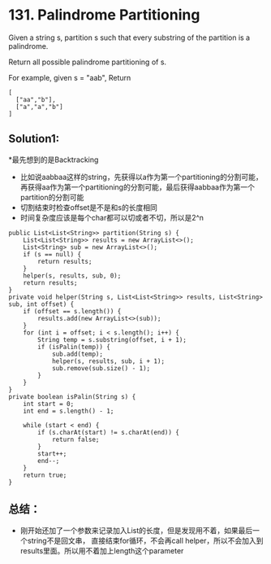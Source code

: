 # 131. Palindrome Partitioning
Given a string s, partition s such that every substring of the partition is a palindrome.

Return all possible palindrome partitioning of s.

For example, given s = "aab",
Return
```
[
  ["aa","b"],
  ["a","a","b"]
]
```
## Solution1:
*最先想到的是Backtracking
* 比如说aabbaa这样的string，先获得以a作为第一个partitioning的分割可能，再获得aa作为第一个partitioning的分割可能，最后获得aabbaa作为第一个partition的分割可能
* 切割结束时检查offset是不是和s的长度相同
* 时间复杂度应该是每个char都可以切或者不切，所以是2^n
```
public List<List<String>> partition(String s) {
    List<List<String>> results = new ArrayList<>();
    List<String> sub = new ArrayList<>();
    if (s == null) {
        return results;
    }
    helper(s, results, sub, 0);
    return results;
}
private void helper(String s, List<List<String>> results, List<String> sub, int offset) {
    if (offset == s.length()) {
        results.add(new ArrayList<>(sub));
    }
    for (int i = offset; i < s.length(); i++) {
        String temp = s.substring(offset, i + 1);
        if (isPalin(temp)) {
            sub.add(temp);
            helper(s, results, sub, i + 1);
            sub.remove(sub.size() - 1);
        }
    }
}
private boolean isPalin(String s) {
    int start = 0; 
    int end = s.length() - 1;

    while (start < end) {
        if (s.charAt(start) != s.charAt(end)) {
            return false;
        }
        start++;
        end--;
    }
    return true;
}
```
## 总结：
* 刚开始还加了一个参数来记录加入List<string>的长度，但是发现用不着，如果最后一个string不是回文串，
直接结束for循环，不会再call helper，所以不会加入到results里面。所以用不着加上length这个parameter
